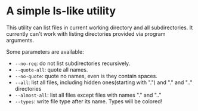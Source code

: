 # A simple ls-like utility
This utility can list files in current working directory and all subdirectories.
It currently can't work with listing directories provided via program arguments.

Some parameters are available:
- `--no-req`: do not list subdirectories recursively.
- `--quote-all`: quote all names.
- `--no-quote`: quote no names, even is they contain spaces.
- `--all`: list all files, including hidden ones(starting with ".") and "." and ".." directories
- `--almost-all`: list all files except files with names "." and ".."
- `--types`: write file type after its name. Types will be colored!